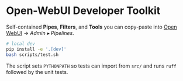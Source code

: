 # Open-WebUI Developer Toolkit

Self-contained **Pipes**, **Filters**, and **Tools** you can copy-paste into
[Open WebUI](https://github.com/open-webui/open-webui) → *Admin ▸ Pipelines*.

```bash
# local dev
pip install -e '.[dev]'
bash scripts/test.sh
```

The script sets ``PYTHONPATH`` so tests can import from ``src/`` and runs
``ruff`` followed by the unit tests.
